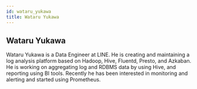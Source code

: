 ```yaml
---
id: wataru_yukawa
title: Wataru Yukawa
---
```


## Wataru Yukawa

Wataru Yukawa is a Data Engineer at LINE. He is creating and maintaining a log
analysis platform based on Hadoop, Hive, Fluentd, Presto, and Azkaban. He is
working on aggregating log and RDBMS data by using Hive, and reporting using BI
tools. Recently he has been interested in monitoring and alerting and started
using Prometheus.
